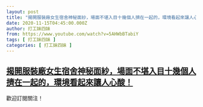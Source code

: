 ```yaml
---
layout: post
title: "揭開服裝廠女生宿舍神秘面紗，場面不堪入目十幾個人擠在一起的，環境看起來讓人心酸！"
date: 2020-11-15T04:45:00.000Z
author: 打工妹四妹
from: https://www.youtube.com/watch?v=5AHWbBTabiY
tags: [ 打工妹四妹 ]
categories: [ 打工妹四妹 ]
---
```

<!--1605415500000-->
[揭開服裝廠女生宿舍神秘面紗，場面不堪入目十幾個人擠在一起的，環境看起來讓人心酸！](https://www.youtube.com/watch?v=5AHWbBTabiY)
------

<div>
歡迎訂閱關注！
</div>
